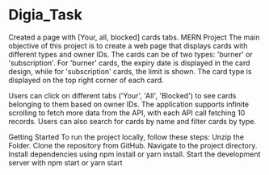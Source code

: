 # Digia_Task
Created a page with [Your, all, blocked] cards tabs. MERN Project 
The main objective of this project is to create a web page that displays cards with different types and owner IDs. The cards can be of two types: 'burner' or 'subscription'. For 'burner' cards, the expiry date is displayed in the card design, while for 'subscription' cards, the limit is shown. The card type is displayed on the top right corner of each card.

Users can click on different tabs ('Your', 'All', 'Blocked') to see cards belonging to them based on owner IDs. The application supports infinite scrolling to fetch more data from the API, with each API call fetching 10 records. Users can also search for cards by name and filter cards by type.

Getting Started
To run the project locally, follow these steps:
Unzip the Folder.
Clone the repository from GitHub.
Navigate to the project directory.
Install dependencies using npm install or yarn install.
Start the development server with npm start or yarn start
